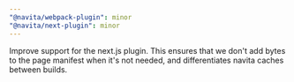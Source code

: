 ```yaml
---
"@navita/webpack-plugin": minor
"@navita/next-plugin": minor
---
```


Improve support for the next.js plugin. This ensures that we don't add bytes to the page manifest when it's not needed, and differentiates navita caches between builds.
